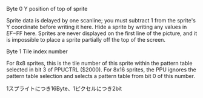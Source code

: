Byte 0
Y position of top of sprite

  Sprite data is delayed by one scanline;
  you must subtract 1 from the sprite's Y coordinate before writing it here.
  Hide a sprite by writing any values in $EF-$FF here.
  Sprites are never displayed on the first line of the picture,
  and it is impossible to place a sprite partially off the top of the screen.

Byte 1
  Tile index number

  For 8x8 sprites, this is the tile number of this sprite within the pattern table selected in bit 3 of PPUCTRL ($2000).
  For 8x16 sprites, the PPU ignores the pattern table selection and selects a pattern table from bit 0 of this number.


  1スプライトにつき16Byte、1ピクセルにつき2bit